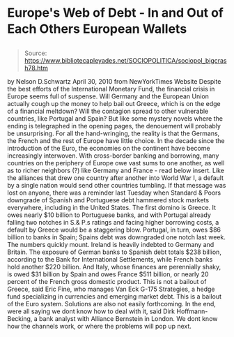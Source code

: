 # Europe's Web of Debt - In and Out of Each Others European Wallets

> Source: https://www.bibliotecapleyades.net/SOCIOPOLITICA/sociopol_bigcrash78.htm

by Nelson D.Schwartz
April 30, 2010
from
NewYorkTimes Website
Despite the best efforts of the
International Monetary Fund, the financial
crisis in Europe seems full of suspense.
Will Germany and the European Union actually
cough up the money to help bail out Greece, which is on the edge of a
financial meltdown? Will the contagion spread to other vulnerable countries,
like Portugal and Spain?
But like some mystery novels where the ending is telegraphed in the opening
pages, the denouement will probably be unsurprising. For all the
hand-wringing, the reality is that the Germans, the French and the rest of
Europe have little choice. In the decade since the introduction of the Euro,
the economies on the continent have become increasingly interwoven.
With cross-border banking and borrowing, many
countries on the periphery of Europe owe vast sums to one another, as well
as to richer neighbors (?) like Germany and France - read below
insert.
Like the alliances that drew one country after
another into World War I, a default by a single nation would send other
countries tumbling.
If that message was lost on anyone, there was a
reminder last Tuesday when Standard & Poors downgrade of Spanish and
Portuguese debt hammered stock markets everywhere, including in the United
States.
The first domino is Greece. It owes nearly $10 billion to Portuguese banks,
and with Portugal already falling two notches in S.& P.s ratings and
facing higher borrowing costs, a default by Greece would be a staggering
blow. Portugal, in turn, owes $86 billion to banks in Spain; Spains debt
was downgraded one notch last week.
The numbers quickly mount.
Ireland is heavily indebted to Germany and
Britain. The exposure of German banks to Spanish debt totals $238 billion,
according to the Bank for International Settlements, while French banks hold
another $220 billion.
And Italy, whose finances are perennially shaky,
is owed $31 billion by Spain and owes France $511 billion, or nearly 20
percent of the French gross domestic product.
This is not a bailout of Greece, said Eric
Fine, who manages Van Eck G-175 Strategies, a hedge fund specializing in
currencies and emerging market debt. This is a bailout of the Euro
system.
Solutions are also not easily forthcoming.
In the end, were all saying we dont know
how to deal with it, said Dirk Hoffmann-Becking, a bank analyst with
Alliance Bernstein in London. We dont know how the channels work, or
where the problems will pop up next.
